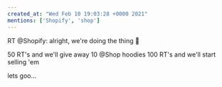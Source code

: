 ```yaml
---
created_at: "Wed Feb 10 19:03:28 +0000 2021"
mentions: ['Shopify', 'shop']
---
```


RT @Shopify: alright, we're doing the thing 👀

50 RT's and we'll give away 10 @Shop hoodies 
100 RT's and we'll start selling 'em

lets goo…